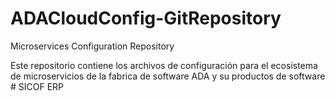 # ADACloudConfig-GitRepository
Microservices Configuration Repository

Este repositorio contiene los archivos de configuración para el ecosistema de microservicios de la fabrica de software ADA y su productos de software # SICOF ERP

